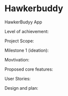 # Hawkerbuddy
HawkerBudyy App 

Level of achievement: 

Project Scope: 


Milestone 1 (ideation): 

Movtivation: 

Proposed core features: 

User Stories: 

Design and plan: 


